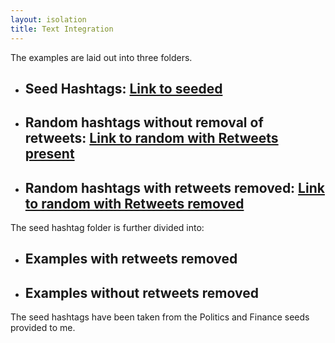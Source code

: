 ```yaml
---
layout: isolation
title: Text Integration 
---
```


The examples are laid out into three folders. 
* ## Seed Hashtags: <a href="seeded">Link to seeded</a>
* ## Random hashtags without removal of retweets: <a href="withRT">Link to random with Retweets present</a>
* ## Random hashtags with retweets removed: <a href="withoutRT">Link to random with Retweets removed</a>

The seed hashtag folder is further divided into:
* ## Examples with retweets removed 
* ## Examples without retweets removed

The seed hashtags have been taken from the Politics and Finance seeds provided to me. 